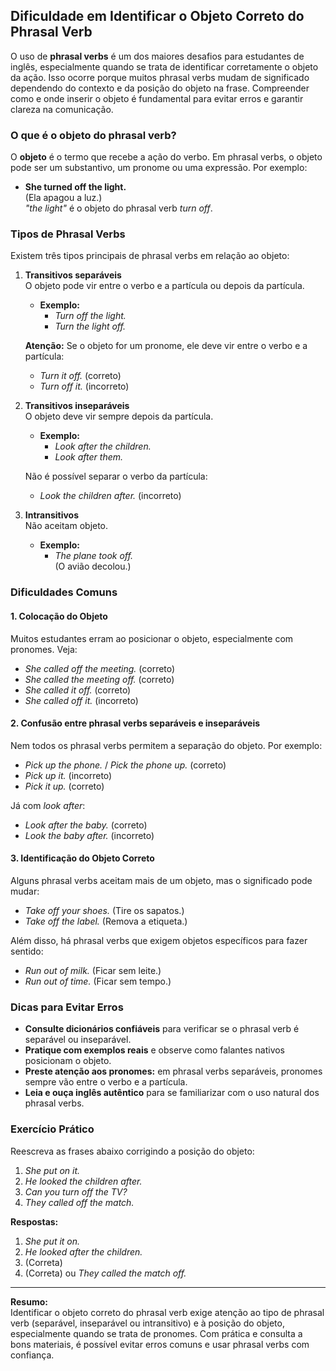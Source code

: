 
## Dificuldade em Identificar o Objeto Correto do Phrasal Verb

O uso de **phrasal verbs** é um dos maiores desafios para estudantes de inglês, especialmente quando se trata de identificar corretamente o objeto da ação. Isso ocorre porque muitos phrasal verbs mudam de significado dependendo do contexto e da posição do objeto na frase. Compreender como e onde inserir o objeto é fundamental para evitar erros e garantir clareza na comunicação.

### O que é o objeto do phrasal verb?

O **objeto** é o termo que recebe a ação do verbo. Em phrasal verbs, o objeto pode ser um substantivo, um pronome ou uma expressão. Por exemplo:

- **She turned off the light.**  
  (Ela apagou a luz.)  
  *"the light"* é o objeto do phrasal verb *turn off*.

### Tipos de Phrasal Verbs

Existem três tipos principais de phrasal verbs em relação ao objeto:

1. **Transitivos separáveis**  
   O objeto pode vir entre o verbo e a partícula ou depois da partícula.
   - **Exemplo:**  
     - *Turn off the light.*  
     - *Turn the light off.*

   **Atenção:** Se o objeto for um pronome, ele deve vir entre o verbo e a partícula:
   - *Turn it off.* (correto)
   - *Turn off it.* (incorreto)

2. **Transitivos inseparáveis**  
   O objeto deve vir sempre depois da partícula.
   - **Exemplo:**  
     - *Look after the children.*  
     - *Look after them.*

   Não é possível separar o verbo da partícula:
   - *Look the children after.* (incorreto)

3. **Intransitivos**  
   Não aceitam objeto.
   - **Exemplo:**  
     - *The plane took off.*  
     (O avião decolou.)

### Dificuldades Comuns

#### 1. Colocação do Objeto

Muitos estudantes erram ao posicionar o objeto, especialmente com pronomes. Veja:

- *She called off the meeting.* (correto)
- *She called the meeting off.* (correto)
- *She called it off.* (correto)
- *She called off it.* (incorreto)

#### 2. Confusão entre phrasal verbs separáveis e inseparáveis

Nem todos os phrasal verbs permitem a separação do objeto. Por exemplo:

- *Pick up the phone.* / *Pick the phone up.* (correto)
- *Pick up it.* (incorreto)
- *Pick it up.* (correto)

Já com *look after*:

- *Look after the baby.* (correto)
- *Look the baby after.* (incorreto)

#### 3. Identificação do Objeto Correto

Alguns phrasal verbs aceitam mais de um objeto, mas o significado pode mudar:

- *Take off your shoes.* (Tire os sapatos.)
- *Take off the label.* (Remova a etiqueta.)

Além disso, há phrasal verbs que exigem objetos específicos para fazer sentido:

- *Run out of milk.* (Ficar sem leite.)
- *Run out of time.* (Ficar sem tempo.)

### Dicas para Evitar Erros

- **Consulte dicionários confiáveis** para verificar se o phrasal verb é separável ou inseparável.
- **Pratique com exemplos reais** e observe como falantes nativos posicionam o objeto.
- **Preste atenção aos pronomes:** em phrasal verbs separáveis, pronomes sempre vão entre o verbo e a partícula.
- **Leia e ouça inglês autêntico** para se familiarizar com o uso natural dos phrasal verbs.

### Exercício Prático

Reescreva as frases abaixo corrigindo a posição do objeto:

1. *She put on it.*  
2. *He looked the children after.*  
3. *Can you turn off the TV?*  
4. *They called off the match.*

**Respostas:**

1. *She put it on.*
2. *He looked after the children.*
3. (Correta)
4. (Correta) ou *They called the match off.*

---

**Resumo:**  
Identificar o objeto correto do phrasal verb exige atenção ao tipo de phrasal verb (separável, inseparável ou intransitivo) e à posição do objeto, especialmente quando se trata de pronomes. Com prática e consulta a bons materiais, é possível evitar erros comuns e usar phrasal verbs com confiança.
```

